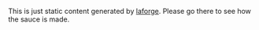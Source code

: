 This is just static content generated by [laforge](http://github.com/brandonpollack23/laforge). Please go there to see how the sauce is made.
